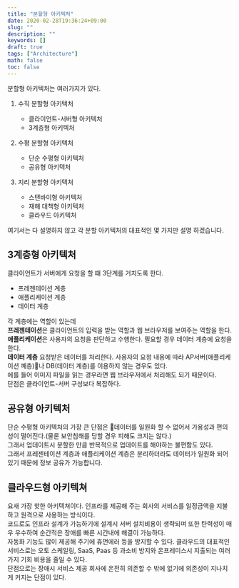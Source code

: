 ```yaml
---
title: "분할형 아키텍처"
date: 2020-02-28T19:36:24+09:00
slug: ""
description: ""
keywords: []
draft: true
tags: ["Architecture"]
math: false
toc: false
---
```


분할형 아키텍처는 여러가지가 있다.
1. 수직 분할형 아키텍처
    * 클라이언트-서버형 아키텍처
    * 3계층형 아키텍처

2. 수평 분할형 아키텍처
    * 단순 수평형 아키텍처
    * 공유형 아키텍처

3. 지리 분할형 아키텍처
    * 스탠바이형 아키텍처
    * 재해 대책형 아키텍처
    * 클라우드 아키텍처

여기서는 다 설명하지 않고 각 분할 아키텍처의 대표적인 몇 가지만 설명 하겠습니다.

## 3계층형 아키텍처

클라이언트가 서버에게 요청을 할 떄 3단계를 거치도록 한다.  

* 프레젠테이션 계층
* 애플리케이션 계층
* 데이터 계층

각 계층에는 역할이 있는데  
**프레젠테이션**은 클라이언트의 입력을 받는 역할과 웹 브라우저를 보여주는 역할을 한다.  
**애플리케이션**은 사용자의 요청을 판단하고 수행한다. 필요할 경우 데이터 계층에 요청을 한다.  
**데이터 계층** 요청받은 데이터를 처리한다.
사용자의 요청 내용에 따라 AP서버(애플리케이션 꼐층)나 DB(데이터 계층)를 이용하지 않는 경우도 있다.  
에를 들어 이미지 파일을 읽는 경우라면 웹 브라우저에서 처리해도 되기 때문이다.  
단점은 클라이언트-서버 구성보다 복잡하다.

## 공유형 아키텍처

단순 수평형 아키텍처의 가장 큰 단점은 데이터를 일원화 할 수 없어서 가용성과 편의성이 떨어진다.(물론 보안침해를 당할 경우 피해도 크지는 않다.)  
그래서 업데이트시 분할한 만큼 반복적으로 업데이트를 해야하는 불편함도 있다.  
그래서 프레젠테이션 계층과 애플리케이션 계층은 분리하더라도 데이터가 일원화 되어있기 때문에 정보 공유가 가능합니다.

## 클라우드형 아키텍쳐

요새 가장 핫한 아키텍쳐이다.
인프라를 제공해 주는 회사의 서비스를 일정금액을 지불하고 원격으로 사용하는 방식이다.  
코드로도 인프라 설계가 가능하기에 설계시 서버 설치비용이 생략되며 또한 탄력성이 매우 우수하여 순간적은 장애를 빠른 시간내에 해결이 가능하다.  
자동화 기능도 많이 제공해 주기에 휴먼에러 등을 방지할 수 있다.
클라우드의 대표적인 서비스로는 오토 스케일링, SaaS, Paas 등 과소비 방지와 온프레미스시 지출되는 여러가지 기회 비용을 줄일 수 있다.  
단점으로는 장애시 서비스 제공 회사에 온전히 의존할 수 밖에 없기에 의존성이 지나치게 커지는 단점이 있다.



